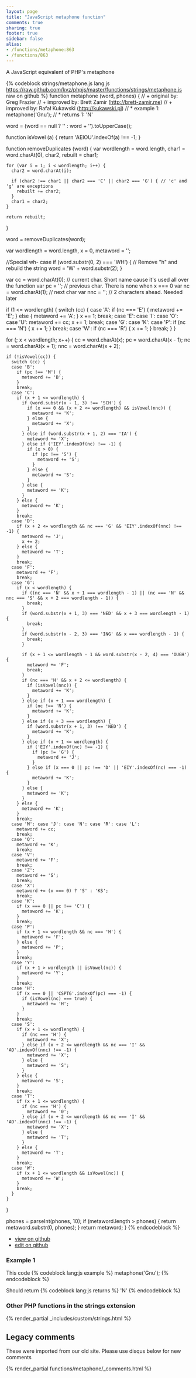 ```yaml
---
layout: page
title: "JavaScript metaphone function"
comments: true
sharing: true
footer: true
sidebar: false
alias:
- /functions/metaphone:863
- /functions/863
---
```

<!-- Generated by Rakefile:build -->
A JavaScript equivalent of PHP's metaphone

{% codeblock strings/metaphone.js lang:js https://raw.github.com/kvz/phpjs/master/functions/strings/metaphone.js raw on github %}
function metaphone (word, phones) {
  // +   original by: Greg Frazier
  // +   improved by: Brett Zamir (http://brett-zamir.me)
  // +   improved by: Rafał Kukawski (http://kukawski.pl)
  // *     example 1: metaphone('Gnu');
  // *     returns 1: 'N'

  word = (word == null ? '' : word + '').toUpperCase();

  function isVowel (a) {
    return 'AEIOU'.indexOf(a) !== -1;
  }

  function removeDuplicates (word) {
    var wordlength = word.length,
      char1 = word.charAt(0),
      char2,
      rebuilt = char1;

    for (var i = 1; i < wordlength; i++) {
      char2 = word.charAt(i);

      if (char2 !== char1 || char2 === 'C' || char2 === 'G') { // 'c' and 'g' are exceptions
        rebuilt += char2;
      }
      char1 = char2;
    }

    return rebuilt;
  }

  word = removeDuplicates(word);

  var wordlength = word.length,
    x = 0,
    metaword = '';

  //Special wh- case
  if (word.substr(0, 2) === 'WH') {
    // Remove "h" and rebuild the string
    word = 'W' + word.substr(2);
  }

  var cc = word.charAt(0); // current char. Short name cause it's used all over the function
  var pc = ''; // previous char. There is none when x === 0
  var nc = word.charAt(1); // next char
  var nnc = ''; // 2 characters ahead. Needed later

  if (1 <= wordlength) {
    switch (cc) {
    case 'A':
      if (nc === 'E') {
        metaword += 'E';
      } else {
        metaword += 'A';
      }
      x += 1;
      break;
    case 'E': case 'I': case 'O': case 'U':
      metaword += cc;
      x += 1;
      break;
    case 'G': case 'K': case 'P':
      if (nc === 'N') {
        x += 1;
      }
      break;
    case 'W':
      if (nc === 'R') {
        x += 1;
      }
      break;
    }
  }

  for (; x < wordlength; x++) {
    cc = word.charAt(x);
    pc = word.charAt(x - 1);
    nc = word.charAt(x + 1);
    nnc = word.charAt(x + 2);

    if (!isVowel(cc)) {
      switch (cc) {
      case 'B':
        if (pc !== 'M') {
          metaword += 'B';
        }
        break;
      case 'C':
        if (x + 1 <= wordlength) {
          if (word.substr(x - 1, 3) !== 'SCH') {
            if (x === 0 && (x + 2 <= wordlength) && isVowel(nnc)) {
              metaword += 'K';
            } else {
              metaword += 'X';
            }
          } else if (word.substr(x + 1, 2) === 'IA') {
            metaword += 'X';
          } else if ('IEY'.indexOf(nc) !== -1) {
            if (x > 0) {
              if (pc !== 'S') {
                metaword += 'S';
              }
            } else {
              metaword += 'S';
            }
          } else {
            metaword += 'K';
          }
        } else {
          metaword += 'K';
        }
        break;
      case 'D':
        if (x + 2 <= wordlength && nc === 'G' && 'EIY'.indexOf(nnc) !== -1) {
          metaword += 'J';
          x += 2;
        } else {
          metaword += 'T';
        }
        break;
      case 'F':
        metaword += 'F';
        break;
      case 'G':
        if (x < wordlength) {
          if ((nc === 'N' && x + 1 === wordlength - 1) || (nc === 'N' && nnc === 'S' && x + 2 === wordlength - 1)) {
            break;
          }
          if (word.substr(x + 1, 3) === 'NED' && x + 3 === wordlength - 1) {
            break;
          }
          if (word.substr(x - 2, 3) === 'ING' && x === wordlength - 1) {
            break;
          }

          if (x + 1 <= wordlength - 1 && word.substr(x - 2, 4) === 'OUGH') {
            metaword += 'F';
            break;
          }
          if (nc === 'H' && x + 2 <= wordlength) {
            if (isVowel(nnc)) {
              metaword += 'K';
            }
          } else if (x + 1 === wordlength) {
            if (nc !== 'N') {
              metaword += 'K';
            }
          } else if (x + 3 === wordlength) {
            if (word.substr(x + 1, 3) !== 'NED') {
              metaword += 'K';
            }
          } else if (x + 1 <= wordlength) {
            if ('EIY'.indexOf(nc) !== -1) {
              if (pc != 'G') {
                metaword += 'J';
              }
            } else if (x === 0 || pc !== 'D' || 'EIY'.indexOf(nc) === -1) {
              metaword += 'K';
            }
          } else {
            metaword += 'K';
          }
        } else {
          metaword += 'K';
        }
        break;
      case 'M': case 'J': case 'N': case 'R': case 'L':
        metaword += cc;
        break;
      case 'Q':
        metaword += 'K';
        break;
      case 'V':
        metaword += 'F';
        break;
      case 'Z':
        metaword += 'S';
        break;
      case 'X':
        metaword += (x === 0) ? 'S' : 'KS';
        break;
      case 'K':
        if (x === 0 || pc !== 'C') {
          metaword += 'K';
        }
        break;
      case 'P':
        if (x + 1 <= wordlength && nc === 'H') {
          metaword += 'F';
        } else {
          metaword += 'P';
        }
        break;
      case 'Y':
        if (x + 1 > wordlength || isVowel(nc)) {
          metaword += 'Y';
        }
        break;
      case 'H':
        if (x === 0 || 'CSPTG'.indexOf(pc) === -1) {
          if (isVowel(nc) === true) {
            metaword += 'H';
          }
        }
        break;
      case 'S':
        if (x + 1 <= wordlength) {
          if (nc === 'H') {
            metaword += 'X';
          } else if (x + 2 <= wordlength && nc === 'I' && 'AO'.indexOf(nnc) !== -1) {
            metaword += 'X';
          } else {
            metaword += 'S';
          }
        } else {
          metaword += 'S';
        }
        break;
      case 'T':
        if (x + 1 <= wordlength) {
          if (nc === 'H') {
            metaword += '0';
          } else if (x + 2 <= wordlength && nc === 'I' && 'AO'.indexOf(nnc) !== -1) {
            metaword += 'X';
          } else {
            metaword += 'T';
          }
        } else {
          metaword += 'T';
        }
        break;
      case 'W':
        if (x + 1 <= wordlength && isVowel(nc)) {
          metaword += 'W';
        }
        break;
      }
    }
  }

  phones = parseInt(phones, 10);
  if (metaword.length > phones) {
    return metaword.substr(0, phones);
  }
  return metaword;
}
{% endcodeblock %}

 - [view on github](https://github.com/kvz/phpjs/blob/master/functions/strings/metaphone.js)
 - [edit on github](https://github.com/kvz/phpjs/edit/master/functions/strings/metaphone.js)

### Example 1
This code
{% codeblock lang:js example %}
metaphone('Gnu');
{% endcodeblock %}

Should return
{% codeblock lang:js returns %}
'N'
{% endcodeblock %}


### Other PHP functions in the strings extension
{% render_partial _includes/custom/strings.html %}
## Legacy comments
These were imported from our old site. Please use disqus below for new comments
<div style="overflow-y: scroll; max-height: 500px;">
{% render_partial functions/metaphone/_comments.html %}
</div>
